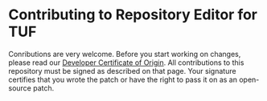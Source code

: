 
# Contributing to Repository Editor for TUF

Conributions are very welcome. Before you start working on changes, please read our
[Developer Certificate of Origin](https://cla.vmware.com/dco). All contributions to this repository must be
signed as described on that page. Your signature certifies that you wrote the patch or have the right to pass it on
as an open-source patch.
